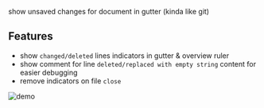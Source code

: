 show unsaved changes for document in gutter (kinda like git)

## Features

- show `changed/deleted` lines indicators in gutter & overview ruler
- show comment for line `deleted/replaced with empty string` content for easier debugging
- remove indicators on file `close`

![demo](https://user-images.githubusercontent.com/7388088/72254779-b5281880-360d-11ea-92f7-1e8508f356aa.png)
